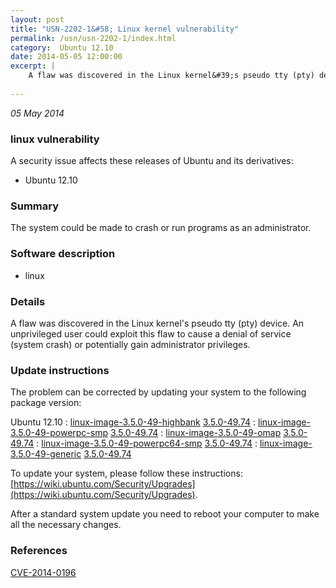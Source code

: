 ```yaml
---
layout: post
title: "USN-2202-1&#58; Linux kernel vulnerability"
permalink: /usn/usn-2202-1/index.html
category:  Ubuntu 12.10
date: 2014-05-05 12:00:00
excerpt: |
    A flaw was discovered in the Linux kernel&#39;s pseudo tty (pty) device. An unprivileged user could exploit this flaw to cause a denial of service (system crash) or potentially gain administrator privileges. 
    
--- 
```

 
 

*05 May 2014*

### linux vulnerability

A security issue affects these releases of Ubuntu and its derivatives:

* Ubuntu 12.10

### Summary

The system could be made to crash or run programs as an administrator. 

### Software description

* linux 

### Details

A flaw was discovered in the Linux kernel&#39;s pseudo tty (pty) device. An unprivileged user could exploit this flaw to cause a denial of service (system crash) or potentially gain administrator privileges. 

### Update instructions

The problem can be corrected by updating your system to the following package version:

Ubuntu 12.10
 : [linux-image-3.5.0-49-highbank](https://launchpad.net/ubuntu/+source/linux) <span> [3.5.0-49.74](https://launchpad.net/ubuntu/+source/linux/3.5.0-49.74) </span> 
 : [linux-image-3.5.0-49-powerpc-smp](https://launchpad.net/ubuntu/+source/linux) <span> [3.5.0-49.74](https://launchpad.net/ubuntu/+source/linux/3.5.0-49.74) </span> 
 : [linux-image-3.5.0-49-omap](https://launchpad.net/ubuntu/+source/linux) <span> [3.5.0-49.74](https://launchpad.net/ubuntu/+source/linux/3.5.0-49.74) </span> 
 : [linux-image-3.5.0-49-powerpc64-smp](https://launchpad.net/ubuntu/+source/linux) <span> [3.5.0-49.74](https://launchpad.net/ubuntu/+source/linux/3.5.0-49.74) </span> 
 : [linux-image-3.5.0-49-generic](https://launchpad.net/ubuntu/+source/linux) <span> [3.5.0-49.74](https://launchpad.net/ubuntu/+source/linux/3.5.0-49.74) </span> 

To update your system, please follow these instructions: [https://wiki.ubuntu.com/Security/Upgrades](https://wiki.ubuntu.com/Security/Upgrades).

After a standard system update you need to reboot your computer to make all the necessary changes. 

### References

 
 [CVE-2014-0196](http://people.ubuntu.com/~ubuntu-security/cve/CVE-2014-0196)
 

